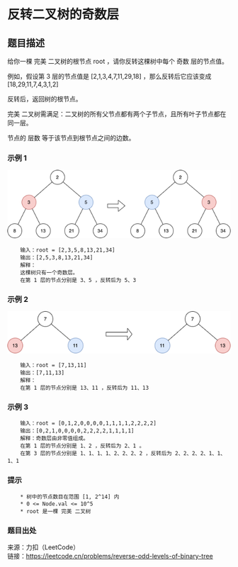# 反转二叉树的奇数层

## 题目描述

给你一棵 完美 二叉树的根节点 root ，请你反转这棵树中每个 奇数 层的节点值。

例如，假设第 3 层的节点值是 [2,1,3,4,7,11,29,18] ，那么反转后它应该变成 [18,29,11,7,4,3,1,2]

反转后，返回树的根节点。

完美 二叉树需满足：二叉树的所有父节点都有两个子节点，且所有叶子节点都在同一层。

节点的 层数 等于该节点到根节点之间的边数。

### 示例 1

![矩阵](images/166-first_case1.png "矩阵")

```text
    输入：root = [2,3,5,8,13,21,34]
    输出：[2,5,3,8,13,21,34]
    解释：
    这棵树只有一个奇数层。
    在第 1 层的节点分别是 3、5 ，反转后为 5、3
```

### 示例 2

![矩阵](images/166-second_case2.png "矩阵")

```text
    输入：root = [7,13,11]
    输出：[7,11,13]
    解释： 
    在第 1 层的节点分别是 13、11 ，反转后为 11、13
```

### 示例 3

```text
    输入：root = [0,1,2,0,0,0,0,1,1,1,1,2,2,2,2]
    输出：[0,2,1,0,0,0,0,2,2,2,2,1,1,1,1]
    解释：奇数层由非零值组成。
    在第 1 层的节点分别是 1、2 ，反转后为 2、1 。
    在第 3 层的节点分别是 1、1、1、1、2、2、2、2 ，反转后为 2、2、2、2、1、1、1、1
```

### 提示

```text
    * 树中的节点数目在范围 [1, 2^14] 内
    * 0 <= Node.val <= 10^5
    * root 是一棵 完美 二叉树
```

### 题目出处

来源：力扣（LeetCode）  
链接：<https://leetcode.cn/problems/reverse-odd-levels-of-binary-tree>
